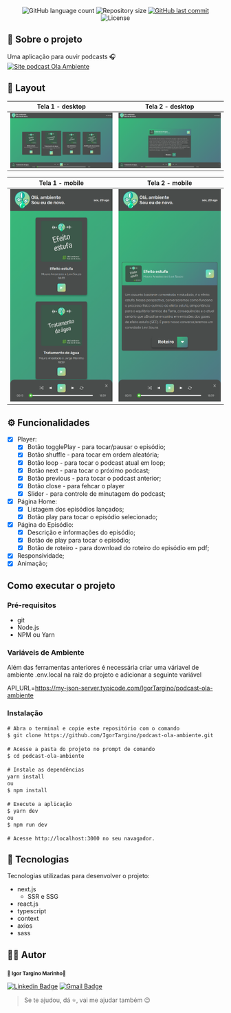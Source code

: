 <p align="center">
  <img alt="GitHub language count" src="https://img.shields.io/github/languages/count/IgorTargino/podcast-ola-ambiente?color=%2304D361&style=flat">

  <img alt="Repository size" src="https://img.shields.io/github/repo-size/IgorTargino/podcast-ola-ambiente?style=flat">
  
  <a href="https://github.com/IgorTargino/podcast-ola-ambiente/commits/master">
    <img alt="GitHub last commit" src="https://img.shields.io/github/last-commit/IgorTargino/podcast-ola-ambiente?style=flat">
  </a>
    
   <img alt="License" src="https://img.shields.io/badge/license-MIT-brightgreen?style=flat">
  
</p>

## 🧐 Sobre o projeto

Uma aplicação para ouvir podcasts :headphones: <br>
<a align="center" target="blank" href="https://podcast-ola-ambiente.vercel.app/">
<img alt="Site podcast Ola Ambiente" src="https://img.shields.io/static/v1?label=site&message=podcast-ola-ambiente&color=4953B8&style=flat&logo=vercel">
</a>

## 🎨 Layout

|         Tela 1 - desktop          |         Tela 2 - desktop          |
| :-------------------------------: | :-------------------------------: |
| ![](./.github/tela-desktop-1.png) | ![](./.github/tela-desktop-2.png) |

|         Tela 1 - mobile          |         Tela 2 - mobile          |
| :------------------------------: | :------------------------------: |
| ![](./.github/tela-mobile-1.png) | ![](./.github/tela-mobile-2.png) |

## ⚙️ Funcionalidades

- [x] Player:
  - [x] Botão togglePlay - para tocar/pausar o episódio;
  - [x] Botão shuffle - para tocar em ordem aleatória;
  - [x] Botão loop - para tocar o podcast atual em loop;
  - [x] Botão next - para tocar o próximo podcast;
  - [x] Botão previous - para tocar o podcast anterior;
  - [x] Botão close - para fehcar o player
  - [x] Slider - para controle de minutagem do podcast;
- [x] Página Home:
  - [x] Listagem dos episódios lançados;
  - [x] Botão play para tocar o episódio selecionado;
- [x] Página do Episódio:
  - [x] Descrição e informações do episódio;
  - [x] Botão de play para tocar o episódio;
  - [x] Botão de roteiro - para download do roteiro do episódio em pdf;
- [x] Responsividade;
- [x] Animação;

## Como executar o projeto

### Pré-requisitos

- git
- Node.js
- NPM ou Yarn

### Variáveis de Ambiente

Além das ferramentas anteriores é necessária criar uma váriavel de ambiente .env.local na raiz do projeto e adicionar a seguinte variável

API_URL=https://my-json-server.typicode.com/IgorTargino/podcast-ola-ambiente

### Instalação

```
# Abra o terminal e copie este repositório com o comando
$ git clone https://github.com/IgorTargino/podcast-ola-ambiente.git

# Acesse a pasta do projeto no prompt de comando
$ cd podcast-ola-ambiente

# Instale as dependências
yarn install
ou
$ npm install

# Execute a aplicação
$ yarn dev
ou
$ npm run dev

# Acesse http://localhost:3000 no seu navagador.

```

## 🚀 Tecnologias

Tecnologias utilizadas para desenvolver o projeto:

- next.js
  - SSR e SSG
- react.js
- typescript
- context
- axios
- sass

## 🦸‍♂️ **Autor**

<p>
 <sub><strong>🌟 Igor Targino Marinho🌟</strong></sub>
</p>

[![Linkedin Badge](https://img.shields.io/badge/-IgorTargino-blue?style=for-the-badge&logo=Linkedin&logoColor=white&link=https://www.linkedin.com/in/igor-targino/)](https://www.linkedin.com/in/igor-targino/)
[![Gmail Badge](https://img.shields.io/badge/-igortargino01@gmail.com-c14438?style=for-the-badge&logo=Gmail&logoColor=white&link=mailto:igortargino01@gmail.com)](mailto:igortargino01@gmail.com)

> Se te ajudou, dá ⭐, vai me ajudar também 😉
